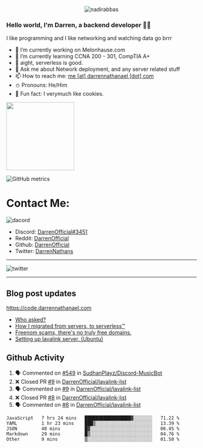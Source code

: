<p align="center"> <img src="https://komarev.com/ghpvc/?username=DarrenOfficial&label=Profile%20views&color=0e75b6&style=flat" alt="nadirabbas" /> </p>

### Hello world, I'm Darren, a backend developer 👨‍💻
I like programming and I like networking and watching data go brrr



- 🔭 I’m currently working on Melonhause.com 
- 🌴 I’m currently learning CCNA 200 - 301, CompTIA A+ 
- 🚀 aight, serverless is good.
- 💬 Ask me about Network deployment, and any server related stuff 
- 📫 How to reach me: [me [at] darrennathanael [dot] com](mailto:me@darrennathanael.com) 
- ⛄️ Pronouns: He/Him 
- 🍪 Fun fact: I verymuch like cookies. 



<img float="center" height="180em" src="https://github-readme-stats.vercel.app/api?hide_border=true&username=DarrenOfficial&show_icons=true&count_private=true&bg_color=00000000&title_color=7F7F7F&icon_color=7F7F7F&text_color=7F7F7F" />


![GitHub metrics](https://metrics.lecoq.io/DarrenOfficial)  


# Contact Me:

![dacord](https://discord.c99.nl/widget/theme-1/508296903960821771.png)

- Discord: [DarrenOfficial#3451](https://discord.com/users/508296903960821771)
- Reddit: [DarrenOfficial](https://reddit.com/u/DarrenOfficiallol)
- Github: [DarrenOfficial](https://github.com/DarrenOfficial)
- Twitter: [DarrenNathans](https://twitter.com/DarrenNathans)


---

<img alt="twitter" src="https://github-readme-twitter.gazf.vercel.app/api?id=DarrenNathans&layout=wide" />


---

## Blog post updates
https://code.darrennathanael.com
<!-- BLOG-POST-LIST:START -->
- [Who asked?](https://code.darrennathanael.com/who-asked)
- [How I migrated from servers, to serverless™](https://code.darrennathanael.com/how-i-migrated-from-servers-to-serverlesstm)
- [Freenom scams, there&#39;s no truly free domains.](https://code.darrennathanael.com/freenom-scams-theres-no-truly-free-domains)
- [Setting up lavalink server. &lpar;Ubuntu&rpar;](https://code.darrennathanael.com/setting-up-lavalink-server-ubuntu)
<!-- BLOG-POST-LIST:END -->


## Github Activity
<!--START_SECTION:activity-->
1. 🗣 Commented on [#549](https://github.com/SudhanPlayz/Discord-MusicBot/issues/549) in [SudhanPlayz/Discord-MusicBot](https://github.com/SudhanPlayz/Discord-MusicBot)
2. ❌ Closed PR [#9](https://github.com/DarrenOfficial/lavalink-list/pull/9) in [DarrenOfficial/lavalink-list](https://github.com/DarrenOfficial/lavalink-list)
3. 🗣 Commented on [#9](https://github.com/DarrenOfficial/lavalink-list/issues/9) in [DarrenOfficial/lavalink-list](https://github.com/DarrenOfficial/lavalink-list)
4. ❌ Closed PR [#8](https://github.com/DarrenOfficial/lavalink-list/pull/8) in [DarrenOfficial/lavalink-list](https://github.com/DarrenOfficial/lavalink-list)
5. 🗣 Commented on [#8](https://github.com/DarrenOfficial/lavalink-list/issues/8) in [DarrenOfficial/lavalink-list](https://github.com/DarrenOfficial/lavalink-list)
<!--END_SECTION:activity-->


<!--START_SECTION:waka-->
```text
JavaScript   7 hrs 24 mins   █████████████████▓░░░░░░░   71.22 % 
YAML         1 hr 23 mins    ███▒░░░░░░░░░░░░░░░░░░░░░   13.39 % 
JSON         40 mins         █▓░░░░░░░░░░░░░░░░░░░░░░░   06.45 % 
Markdown     29 mins         █▒░░░░░░░░░░░░░░░░░░░░░░░   04.76 % 
Other        9 mins          ▒░░░░░░░░░░░░░░░░░░░░░░░░   01.50 % 
```
<!--END_SECTION:waka-->
